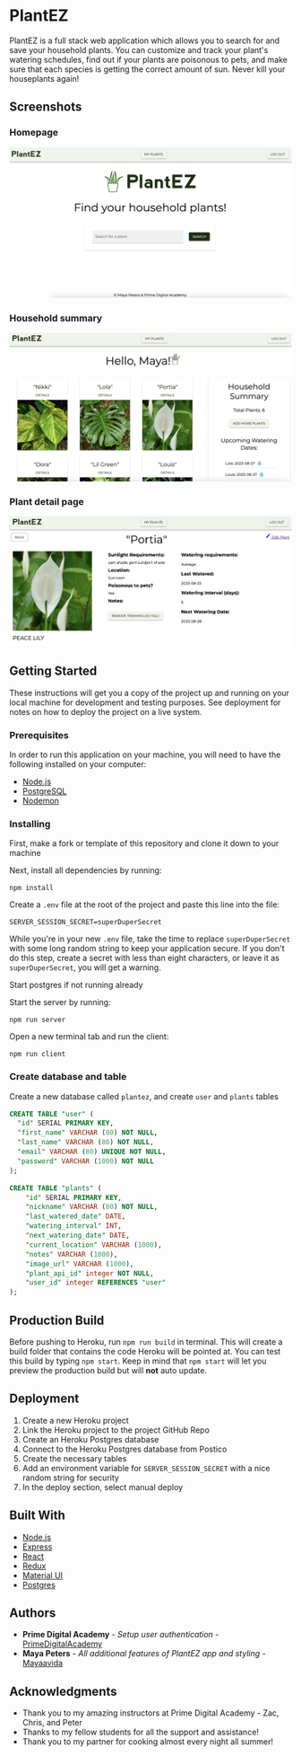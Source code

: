 # PlantEZ

PlantEZ is a full stack web application which allows you to search for and save your household plants. You can customize and track your plant's watering schedules, find out if your plants are poisonous to pets, and make sure that each species is getting the correct amount of sun. Never kill your houseplants again! 

## Screenshots

### Homepage
![Screenshot of the homepage of the PlantEZ app](./screenshots/screenshot3.png "Screenshot of the homepage of the PlantEZ app")

### Household summary
![Screenshot of a user's household on the PlantEZ app](./screenshots/screenshot2.png "Screenshot of a user's household on the PlantEZ app")

### Plant detail page
![Screenshot of plant details on the PlantEZ app](./screenshots/screenshot4.png "Screenshot of plant details on the PlantEZ app")


## Getting Started

These instructions will get you a copy of the project up and running on your local machine for development and testing purposes. See deployment for notes on how to deploy the project on a live system.

### Prerequisites

In order to run this application on your machine, you will need to have the following installed on your computer:
* [Node.js](https://nodejs.org/en)
* [PostgreSQL](https://www.postgresql.org/)
* [Nodemon](https://nodemon.io/)

### Installing

First, make a fork or template of this repository and clone it down to your machine

Next, install all dependencies by running:

```
npm install
```

Create a `.env` file at the root of the project and paste this line into the file:
  ```
  SERVER_SESSION_SECRET=superDuperSecret
  ```
While you're in your new `.env` file, take the time to replace `superDuperSecret` with some long random string to keep your application secure. If you don't do this step, create a secret with less than eight characters, or leave it as `superDuperSecret`, you will get a warning.

Start postgres if not running already

Start the server by running:

```
npm run server
```

Open a new terminal tab and run the client:

```
npm run client
```
### Create database and table

Create a new database called `plantez`, and create `user` and `plants` tables

```SQL
CREATE TABLE "user" (
  "id" SERIAL PRIMARY KEY,
  "first_name" VARCHAR (80) NOT NULL,
  "last_name" VARCHAR (80) NOT NULL,
  "email" VARCHAR (80) UNIQUE NOT NULL,
  "password" VARCHAR (1000) NOT NULL
);
```

```SQL
CREATE TABLE "plants" (
	"id" SERIAL PRIMARY KEY,
	"nickname" VARCHAR (80) NOT NULL,
	"last_watered_date" DATE,
	"watering_interval" INT,
	"next_watering_date" DATE,
	"current_location" VARCHAR (1000),
	"notes" VARCHAR (1000),
	"image_url" VARCHAR (1000),
	"plant_api_id" integer NOT NULL,
	"user_id" integer REFERENCES "user"
);
```
## Production Build

Before pushing to Heroku, run `npm run build` in terminal. This will create a build folder that contains the code Heroku will be pointed at. You can test this build by typing `npm start`. Keep in mind that `npm start` will let you preview the production build but will **not** auto update.

## Deployment

1. Create a new Heroku project
1. Link the Heroku project to the project GitHub Repo
1. Create an Heroku Postgres database
1. Connect to the Heroku Postgres database from Postico
1. Create the necessary tables
1. Add an environment variable for `SERVER_SESSION_SECRET` with a nice random string for security
1. In the deploy section, select manual deploy

## Built With
* [Node.js](https://nodejs.org/en/)
* [Express](https://expressjs.com/)
* [React](https://react.dev/)
* [Redux](https://redux.js.org/)
* [Material UI](https://mui.com/)
* [Postgres](https://www.postgresql.org/)


## Authors

* **Prime Digital Academy** - *Setup user authentication* - [PrimeDigitalAcademy](https://github.com/PrimeAcademy)
* **Maya Peters** - *All additional features of PlantEZ app and styling* - [Mayaavida](https://github.com/mayaavida)


## Acknowledgments

* Thank you to my amazing instructors at Prime Digital Academy - Zac, Chris, and Peter 
* Thanks to my fellow students for all the support and assistance!
* Thank you to my partner for cooking almost every night all summer!
